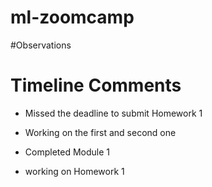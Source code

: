 # ml-zoomcamp

#Observations

# Timeline Comments

-   Missed the deadline to submit Homework 1
-   Working on the first and second one

-   Completed Module 1
-   working on Homework 1
